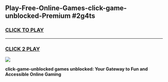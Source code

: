 
## Play-Free-Online-Games-click-game-unblocked-Premium #2g4ts
<h3>
<a href="https://premium.freeplayer.one?title=click-game-unblocked&ref=8M">CLICK TO PLAY</a></h3>
<hr>

<h3>
<a href="https://premium.freeplayer.one?title=click-game-unblocked&ref=8M">CLICK 2 PLAY</a>
  
</h3>

<a href="https://premium.freeplayer.one?title=click-game-unblocked&ref=8M"><img src="https://clearcache.store/games.png"></a>


**click-game-unblocked games unblocked: Your Gateway to Fun and Accessible Online Gaming**
